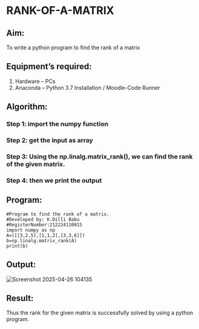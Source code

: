 # RANK-OF-A-MATRIX
## Aim:
To write a python program to find the rank of a matrix
## Equipment’s required:
1. 	Hardware – PCs
2. 	Anaconda – Python 3.7 Installation / Moodle-Code Runner
## Algorithm:
### Step 1: import the numpy function
### Step 2: get the input as array
### Step 3: Using the np.linalg.matrix_rank(), we can find the rank of the given matrix.
### Step 4: then we print the output
## Program:
```
#Program to find the rank of a matrix.
#Developed by: K.Dilli Babu
#RegisterNumber:212224110015
import numpy as np
A=([[3,2,5],[1,1,2],[3,3,6]])
b=np.linalg.matrix_rank(A)
print(b)
```
## Output:
![Screenshot 2025-04-26 104135](https://github.com/user-attachments/assets/b0891e0a-d057-4947-814b-11a140f53a4f)

## Result:
Thus the rank for the given matrix is successfully solved by  using a python program.

